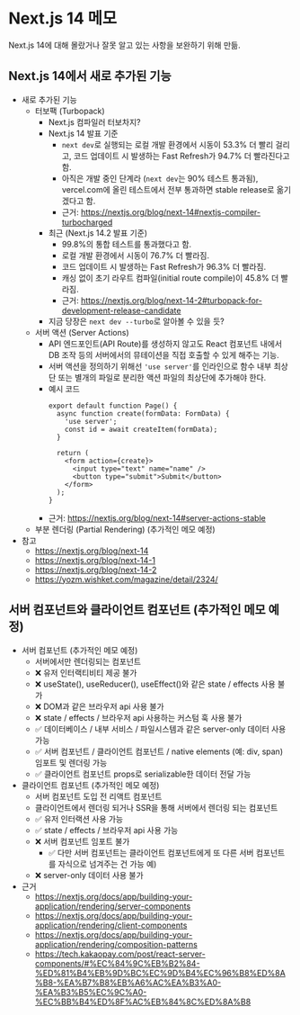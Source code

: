 # Next.js 14 메모
Next.js 14에 대해 몰랐거나 잘못 알고 있는 사항을 보완하기 위해 만듦.

## Next.js 14에서 새로 추가된 기능
- 새로 추가된 기능
  - 터보팩 (Turbopack)
    - Next.js 컴파일러 터보차지?
    - Next.js 14 발표 기준
      - `next dev`로 실행되는 로컬 개발 환경에서 시동이 53.3% 더 빨리 걸리고, 코드 업데이트 시 발생하는 Fast Refresh가 94.7% 더 빨라진다고 함.
      - 아직은 개발 중인 단계라 (`next dev`는 90% 테스트 통과됨), vercel.com에 올린 테스트에서 전부 통과하면 stable release로 옮기겠다고 함.
      - 근거: https://nextjs.org/blog/next-14#nextjs-compiler-turbocharged
    - 최근 (Next.js 14.2 발표 기준)
      - 99.8%의 통합 테스트를 통과했다고 함.
      - 로컬 개발 환경에서 시동이 76.7% 더 빨라짐.
      - 코드 업데이트 시 발생하는 Fast Refresh가 96.3% 더 빨라짐.
      - 캐싱 없이 초기 라우트 컴파일(initial route compile)이 45.8% 더 빨라짐.
      - 근거: https://nextjs.org/blog/next-14-2#turbopack-for-development-release-candidate
    - 지금 당장은 `next dev --turbo`로 알아볼 수 있을 듯?
  - 서버 액션 (Server Actions)
    - API 엔드포인트(API Route)를 생성하지 않고도 React 컴포넌트 내에서 DB 조작 등의 서버에서의 뮤테이션을 직접 호출할 수 있게 해주는 기능.
    - 서버 액션을 정의하기 위해선 `'use server'`를 인라인으로 함수 내부 최상단 또는 별개의 파일로 분리한 액션 파일의 최상단에 추가해야 한다.
    - 예시 코드
      ```TSX
      export default function Page() {
        async function create(formData: FormData) {
          'use server';
          const id = await createItem(formData);
        }

        return (
          <form action={create}>
            <input type="text" name="name" />
            <button type="submit">Submit</button>
          </form>
        );
      }
      ```
    - 근거: https://nextjs.org/blog/next-14#server-actions-stable
  - 부분 렌더링 (Partial Rendering) (추가적인 메모 예정)
- 참고
  - https://nextjs.org/blog/next-14
  - https://nextjs.org/blog/next-14-1
  - https://nextjs.org/blog/next-14-2
  - https://yozm.wishket.com/magazine/detail/2324/

## 서버 컴포넌트와 클라이언트 컴포넌트 (추가적인 메모 예정)
- 서버 컴포넌트 (추가적인 메모 예정)
  - 서버에서만 렌더링되는 컴포넌트
  - ❌ 유저 인터랙티비티 제공 불가
  - ❌ useState(), useReducer(), useEffect()와 같은 state / effects 사용 불가
  - ❌ DOM과 같은 브라우저 api 사용 불가
  - ❌ state / effects / 브라우저 api 사용하는 커스텀 훅 사용 불가
  - ✅ 데이터베이스 / 내부 서비스 / 파일시스템과 같은 server-only 데이터 사용 가능
  - ✅ 서버 컴포넌트 / 클라이언트 컴포넌트 / native elements (예: div, span) 임포트 및 렌더링 가능
  - ✅ 클라이언트 컴포넌트 props로 serializable한 데이터 전달 가능
- 클라이언트 컴포넌트 (추가적인 메모 예정)
  - 서버 컴포넌트 도입 전 리액트 컴포넌트
  - 클라이언트에서 렌더링 되거나 SSR을 통해 서버에서 렌더링 되는 컴포넌트
  - ✅ 유저 인터랙션 사용 가능
  - ✅ state / effects / 브라우저 api 사용 가능
  - ❌ 서버 컴포넌트 임포트 불가
    - ✅ 다만 서버 컴포넌트는 클라이언트 컴포넌트에게 또 다른 서버 컴포넌트를 자식으로 넘겨주는 건 가능
      예) <ClientTabBar><ServerTabContent /></ClientTabBar>
  - ❌ server-only 데이터 사용 불가
- 근거
  - https://nextjs.org/docs/app/building-your-application/rendering/server-components
  - https://nextjs.org/docs/app/building-your-application/rendering/client-components
  - https://nextjs.org/docs/app/building-your-application/rendering/composition-patterns
  - https://tech.kakaopay.com/post/react-server-components/#%EC%84%9C%EB%B2%84-%ED%81%B4%EB%9D%BC%EC%9D%B4%EC%96%B8%ED%8A%B8-%EA%B7%B8%EB%A6%AC%EA%B3%A0-%EA%B3%B5%EC%9C%A0-%EC%BB%B4%ED%8F%AC%EB%84%8C%ED%8A%B8
